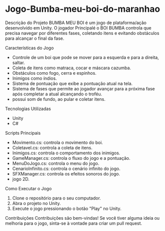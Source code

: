 # Jogo-Bumba-meu-boi-do-maranhao



Descrição do Projeto
BUMBA MEU BOI é um jogo de plataforma/ação desenvolvido em Unity. O jogador Principalé o BOI BUMBA controla que precisa navegar por diferentes fases, coletando itens e evitando obstáculos para alcançar o final da fase.

Características do Jogo
- Controle de um boi que pode se mover para a esquerda e para a direita, saltar.
- Coleta de itens como matraca, cocar e máscara cazumba.
- Obstáculos como fogo, cerra e espinhos.
- Inimigos como índios.
- Sistema de pontuação que exibe a pontuação atual na tela.
- Sistema de fases que permite ao jogador avançar para a próxima fase após completar a atual alcançando o troféu.
- possui som de fundo, ao pular e coletar itens.

Tecnologias Utilizadas
- Unity
- C#

Scripts Principais
- Movimento.cs: controla o movimento do boi.
- Coletavel.cs: controla a coleta de itens.
- Inimigos.cs: controla o comportamento dos inimigos.
- GameManager.cs: controla o fluxo do jogo e a pontuação.
- MenuDoJogo.cs: controla o menu do jogo.
- CenarioInfinito.cs: controla o cenário infinito do jogo.
- SFXManager.cs: controla os efeitos sonoros do jogo.
- jogo 2D.

Como Executar o Jogo
1. Clone o repositório para o seu computador.
2. Abra o projeto no Unity.
3. Execute o jogo pressionando o botão "Play" no Unity.

Contribuições
Contribuições são bem-vindas! Se você tiver alguma ideia ou melhoria para o jogo, sinta-se à vontade para criar um pull request.
